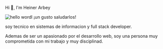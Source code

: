 Hi 👋, I'm Heiner Arbey

![hello wordl](https://user-images.githubusercontent.com/91568324/200653549-a02c8ffb-8d0c-42ba-9f09-033f72f4037e.jpg)
¡un gusto saludarlos! 

soy tecnico en sistemas de informacion y full stack developer.

Ademas de ser un apasionado por el desarrollo web, soy una persona muy comprometida con mi trabajo y muy disciplinad.


